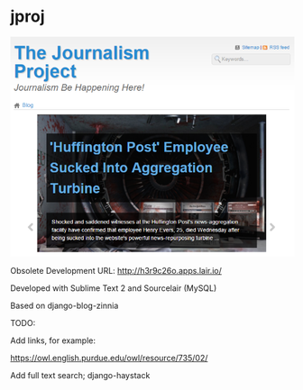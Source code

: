 # jproj

![alt text](https://github.com/johnfkraus/jproj/blob/master/jproj.png "Journalism Project screenshot")

Obsolete Development URL:  http://h3r9c26o.apps.lair.io/

Developed with Sublime Text 2 and Sourcelair (MySQL)

Based on django-blog-zinnia

TODO:

Add links, for example:

https://owl.english.purdue.edu/owl/resource/735/02/

Add full text search; django-haystack



